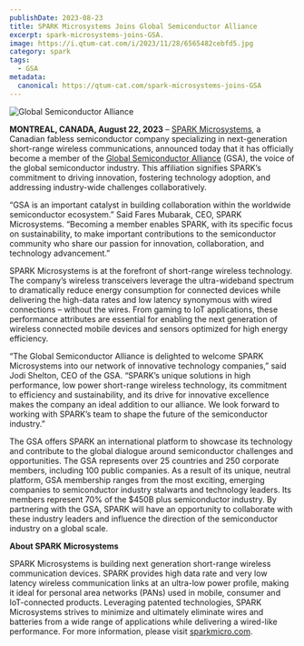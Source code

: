 ```yaml
---
publishDate: 2023-08-23
title: SPARK Microsystems Joins Global Semiconductor Alliance
excerpt: spark-microsystems-joins-GSA.
image: https://i.qtum-cat.com/i/2023/11/28/6565482cebfd5.jpg
category: spark
tags:
  - GSA
metadata:
  canonical: https://qtum-cat.com/spark-microsystems-joins-GSA
---
```


![Global Semiconductor Alliance](https://i.qtum-cat.com/i/2023/11/28/65654882653ac.webp)

**MONTREAL, CANADA, August 22, 2023** – [SPARK Microsystems](https://www.sparkmicro.com/), a Canadian fabless semiconductor company specializing in next-generation short-range wireless communications, announced today that it has officially become a member of the [Global Semiconductor Alliance](https://www.gsaglobal.org/) (GSA), the voice of the global semiconductor industry. This affiliation signifies SPARK’s commitment to driving innovation, fostering technology adoption, and addressing industry-wide challenges collaboratively.

“GSA is an important catalyst in building collaboration within the worldwide semiconductor ecosystem.” Said Fares Mubarak, CEO, SPARK Microsystems. “Becoming a member enables SPARK, with its specific focus on sustainability, to make important contributions to the semiconductor community who share our passion for innovation, collaboration, and technology advancement.”

SPARK Microsystems is at the forefront of short-range wireless technology. The company’s wireless transceivers leverage the ultra-wideband spectrum to dramatically reduce energy consumption for connected devices while delivering the high-data rates and low latency synonymous with wired connections – without the wires. From gaming to IoT applications, these performance attributes are essential for enabling the next generation of wireless connected mobile devices and sensors optimized for high energy efficiency. 

“The Global Semiconductor Alliance is delighted to welcome SPARK Microsystems into our network of innovative technology companies,” said Jodi Shelton, CEO of the GSA. “SPARK’s unique solutions in high performance, low power short-range wireless technology, its commitment to efficiency and sustainability, and its drive for innovative excellence makes the company an ideal addition to our alliance. We look forward to working with SPARK’s team to shape the future of the semiconductor industry.”

The GSA offers SPARK an international platform to showcase its technology and contribute to the global dialogue around semiconductor challenges and opportunities. The GSA represents over 25 countries and 250 corporate members, including 100 public companies. As a result of its unique, neutral platform, GSA membership ranges from the most exciting, emerging companies to semiconductor industry stalwarts and technology leaders. Its members represent 70% of the $450B plus semiconductor industry. By partnering with the GSA, SPARK will have an opportunity to collaborate with these industry leaders and influence the direction of the semiconductor industry on a global scale. 

**About SPARK Microsystems**

SPARK Microsystems is building next generation short-range wireless communication devices. SPARK provides high data rate and very low latency wireless communication links at an ultra-low power profile, making it ideal for personal area networks (PANs) used in mobile, consumer and IoT-connected products. Leveraging patented technologies, SPARK Microsystems strives to minimize and ultimately eliminate wires and batteries from a wide range of applications while delivering a wired-like performance. For more information, please visit [sparkmicro.com](https://www.sparkmicro.com/). 
